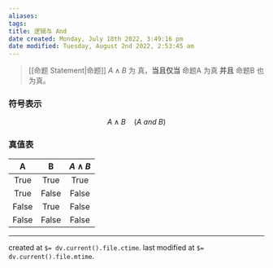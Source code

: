 ```yaml
---
aliases: 
tags: 
title: 逻辑与 And
date created: Monday, July 18th 2022, 3:49:16 pm
date modified: Tuesday, August 2nd 2022, 2:53:45 am
---
```


> [[命题 Statement|命题]] $A \wedge B$ 为 真，**当且仅当** 命题A 为真 **并且** 命题B 也为真。

### 符号表示
$$ A \wedge B \quad (A\ and\  B)$$

### 真值表
|   A   |   B   | $A \wedge B$ |
|:-----:|:-----:|:------------:|
| True  | True  |     True     |
| True  | False |    False     |
| False | True  |    False     |
| False | False  |    False     |


---

created at `$= dv.current().file.ctime`.
last modified at `$= dv.current().file.mtime`.